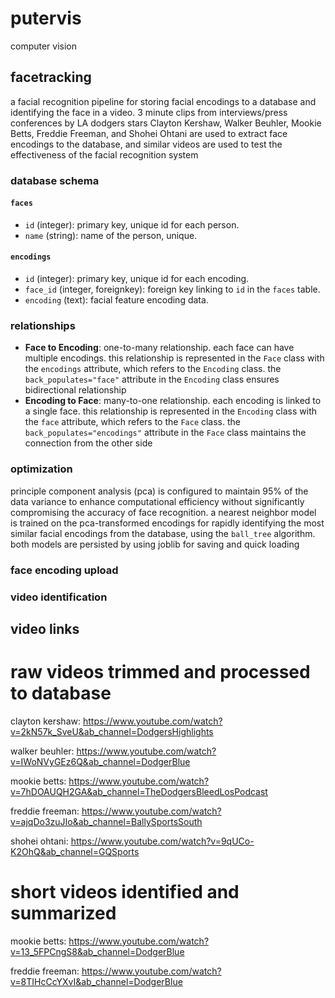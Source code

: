 # putervis

computer vision

## facetracking

a facial recognition pipeline for storing facial encodings to a database and identifying the face in a video. 3 minute clips from interviews/press conferences by LA dodgers stars Clayton Kershaw, Walker Beuhler, Mookie Betts, Freddie Freeman, and Shohei Ohtani are used to extract face encodings to the database, and similar videos are used to test the effectiveness of the facial recognition system

### database schema

#### `faces`
- `id` (integer): primary key, unique id for each person.
- `name` (string): name of the person, unique.

#### `encodings`
- `id` (integer): primary key, unique id for each encoding.
- `face_id` (integer, foreignkey): foreign key linking to `id` in the `faces` table.
- `encoding` (text): facial feature encoding data.

### relationships

- **Face to Encoding**: one-to-many relationship. each face can have multiple encodings. this relationship is represented in the `Face` class with the `encodings` attribute, which refers to the `Encoding` class. the `back_populates="face"` attribute in the `Encoding` class ensures bidirectional relationship
- **Encoding to Face**: many-to-one relationship. each encoding is linked to a single face. this relationship is represented in the `Encoding` class with the `face` attribute, which refers to the `Face` class. the `back_populates="encodings"` attribute in the `Face` class maintains the connection from the other side

### optimization

principle component analysis (pca) is configured to maintain 95% of the data variance to enhance computational efficiency without significantly compromising the accuracy of face recognition. a nearest neighbor model is trained on the pca-transformed encodings for rapidly identifying the most similar facial encodings from the database, using the `ball_tree` algorithm. both models are persisted by using joblib for saving and quick loading

### face encoding upload


### video identification




## video links

# raw videos trimmed and processed to database

clayton kershaw: https://www.youtube.com/watch?v=2kN57k_SveU&ab_channel=DodgersHighlights

walker beuhler: https://www.youtube.com/watch?v=IWoNVyGEz6Q&ab_channel=DodgerBlue

mookie betts: https://www.youtube.com/watch?v=7hDOAUQH2GA&ab_channel=TheDodgersBleedLosPodcast

freddie freeman: https://www.youtube.com/watch?v=ajqDo3zuJIo&ab_channel=BallySportsSouth

shohei ohtani: https://www.youtube.com/watch?v=9qUCo-K2OhQ&ab_channel=GQSports

# short videos identified and summarized

mookie betts: https://www.youtube.com/watch?v=13_5FPCngS8&ab_channel=DodgerBlue

freddie freeman: https://www.youtube.com/watch?v=8TIHcCcYXvI&ab_channel=DodgerBlue
